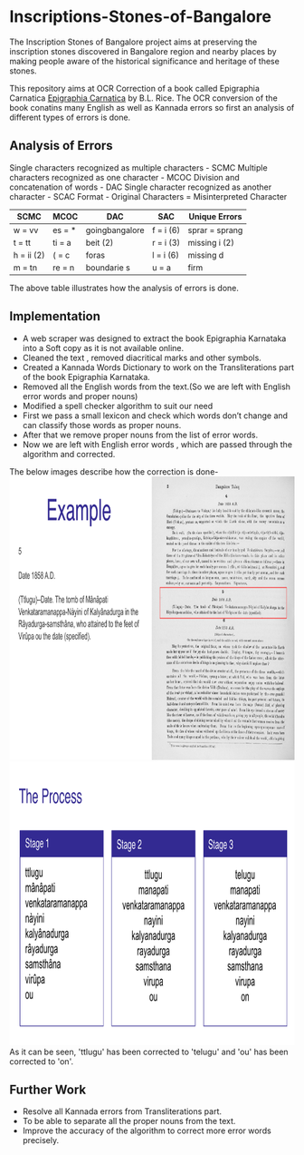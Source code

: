 # Inscriptions-Stones-of-Bangalore

The Inscription Stones of Bangalore project aims at preserving the inscription stones discovered in Bangalore region and nearby places by making people aware of the historical significance and heritage of these stones.

This repository aims at OCR Correction of a book called Epigraphia Carnatica  [Epigraphia Carnatica](http://idb.ub.uni-tuebingen.de/opendigi/EC_17_1965#p=2)  by B.L. Rice. The OCR conversion of the book conatins many English as well as Kannada errors so first an analysis of different types of errors is done.
## Analysis of Errors ## 
Single characters recognized as multiple characters - SCMC                                                               Multiple characters recognized as one character - MCOC
Division and concatenation of words - DAC
Single character recognized as another character - SCAC
Format -  Original Characters = Misinterpreted Character

SCMC | MCOC | DAC | SAC | Unique Errors 
-----|------|------|----|---------
w = vv|	es = *|	goingbangalore|	f = i (6)| sprar = sprang
t = tt|	ti = a|	beit (2)|	r = i (3)| missing i (2)
h = ii (2)| 	( = c| 	foras|	l = i (6)|	missing d
m = tn|	re = n|	boundarie s|	u = a|		firm

The above table illustrates how the analysis of errors is done. 
## Implementation ##  
* A web scraper was designed to extract the book Epigraphia Karnataka into a Soft copy as it is not available online.
* Cleaned the text , removed diacritical marks and other symbols.
* Created a Kannada Words Dictionary to work on the Transliterations part of the book Epigraphia Karnataka.
* Removed all the English words from the text.(So we are left with English error words and proper nouns)
* Modified a spell checker algorithm to suit our need
* First we pass a small lexicon and check which words don’t change and can classify those words as proper nouns.
* After that we remove proper nouns from the list of error words.
* Now we are left with English error words , which are  passed through the algorithm and corrected.

The below images describe how the correction is done-  
<img src= "images/1.png" width="900" height="500">
<img src= "images/2.png" width="900" height="500">
As it can be seen, 'ttlugu' has been corrected to 'telugu' and 'ou' has been corrected to 'on'.


## Further Work ## 
* Resolve all Kannada errors from Transliterations part.
* To be able to separate all the proper nouns from the text.
* Improve the accuracy of the algorithm to correct more error words precisely.


